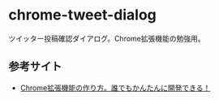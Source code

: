 # chrome-tweet-dialog

ツイッター投稿確認ダイアログ。Chrome拡張機能の勉強用。

## 参考サイト

- [Chrome拡張機能の作り方。誰でもかんたんに開発できる！](https://original-game.com/how-to-make-chrome-extensions/)
